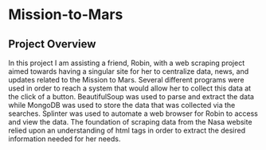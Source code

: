 # Mission-to-Mars

## Project Overview

In this project I am assisting a friend, Robin, with a web scraping project aimed towards having a singular site for her to centralize data, news, and updates related to the Mission to Mars. Several different programs were used in order to reach a system that would allow her to collect this data at the click of a button. BeautifulSoup was used to parse and extract the data while MongoDB was used to store the data that was collected via the searches. Splinter was used to automate a web browser for Robin to access and view the data. The foundation of scraping data from the Nasa website relied upon an understanding of html tags in order to extract the desired information needed for her needs. 
